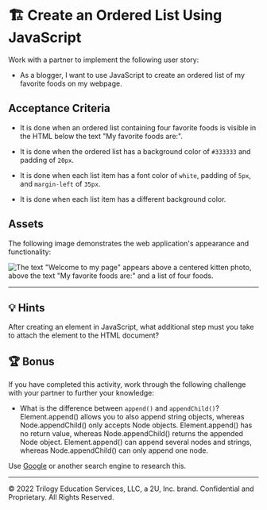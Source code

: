 # 🏗️ Create an Ordered List Using JavaScript

Work with a partner to implement the following user story:

* As a blogger, I want to use JavaScript to create an ordered list of my favorite foods on my webpage.

## Acceptance Criteria

* It is done when an ordered list containing four favorite foods is visible in the HTML below the text "My favorite foods are:".

* It is done when the ordered list has a background color of `#333333` and padding of `20px`.

* It is done when each list item has a font color of `white`, padding of `5px`, and `margin-left` of `35px`.

* It is done when each list item has a different background color.

## Assets

The following image demonstrates the web application's appearance and functionality:

![The text "Welcome to my page" appears above a centered kitten photo, above the text "My favorite foods are:" and a list of four foods.](./images/01-screenshot.png)

---

## 💡 Hints

After creating an element in JavaScript, what additional step must you take to attach the element to the HTML document?

## 🏆 Bonus

If you have completed this activity, work through the following challenge with your partner to further your knowledge:

* What is the difference between `append()` and `appendChild()`?
Element.append() allows you to also append string objects, whereas Node.appendChild() only accepts Node objects. Element.append() has no return value, whereas Node.appendChild() returns the appended Node object. Element.append() can append several nodes and strings, whereas Node.appendChild() can only append one node.

Use [Google](https://www.google.com) or another search engine to research this.

---
© 2022 Trilogy Education Services, LLC, a 2U, Inc. brand. Confidential and Proprietary. All Rights Reserved.

